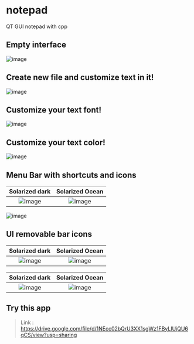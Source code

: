 # notepad
 QT GUI notepad with cpp

## Empty interface
![image](https://user-images.githubusercontent.com/101745968/171969471-1070c2c3-9952-488e-824f-63db0b54e62f.png)

## Create new file and customize text in it!
![image](https://user-images.githubusercontent.com/101745968/171969635-5daa4fed-c24e-419f-86d4-bc13f7012571.png)

## Customize your text font!
![image](https://user-images.githubusercontent.com/101745968/171969668-6a39137d-b51f-4abe-b84a-59749db846f2.png)

## Customize your text color!
![image](https://user-images.githubusercontent.com/101745968/171969701-fcfa2fc5-ab76-4058-be16-ad90a7baf368.png)

## Menu Bar with shortcuts and icons

 Solarized dark             |  Solarized Ocean
:-------------------------:|:-------------------------:
![image](https://user-images.githubusercontent.com/101745968/171969726-80248832-4046-4ab3-bb91-e79f71349a21.png)  |  ![image](https://user-images.githubusercontent.com/101745968/171969741-1b791a2f-2bca-431d-8592-f2d21f0e8f36.png) 

![image](https://user-images.githubusercontent.com/101745968/171970018-3eb61e20-db02-4362-9921-704a65aa5087.png)

## UI removable bar icons

 Solarized dark             |  Solarized Ocean
:-------------------------:|:-------------------------:
![image](https://user-images.githubusercontent.com/101745968/171970167-dd73221d-91b0-46aa-bf9f-b9c08c01b6b6.png) | ![image](https://user-images.githubusercontent.com/101745968/171970181-c766a4ae-f21e-4838-95bb-6169b2bff284.png)

 Solarized dark             |  Solarized Ocean
:-------------------------:|:-------------------------:
![image](https://user-images.githubusercontent.com/101745968/171970195-88e66cc2-38c5-4ea6-b70b-04ac78830b78.png) | ![image](https://user-images.githubusercontent.com/101745968/171970201-747c0378-0ba6-4242-a69e-6d42cb21e4a4.png)

## Try this app
> Link : https://drive.google.com/file/d/1NEcc02bQrU3XX1sgWz1FByLIUjQU6qCS/view?usp=sharing
